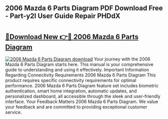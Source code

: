 ## 2006 Mazda 6 Parts Diagram PDF Download Free - Part-y2I User Guide Repair PHDdX

# <h2><a href="http://dfkxmc.blite.top/?on=2006+Mazda+6+Parts+Diagram">🔗Download New 👉🔴 2006 Mazda 6 Parts Diagram</a></h2>

[![2006 Mazda 6 Parts Diagram download](https://i.imgur.com/lujVjoI.png)](http://dfkxmc.blite.top/?on=2006+Mazda+6+Parts+Diagram)
Your journey with the 2006 Mazda 6 Parts Diagram starts here. This manual is your comprehensive guide to understanding and using it effectively. Important Information Regarding Connectivity Requirements 2006 Mazda 6 Parts Diagram This product requires specific connectivity requirements for optimal performance. 2006 Mazda 6 Parts Diagram feature set includes biometric authentication, smart home integration, automatic updates, and personalized dashboard, all accessible through the sleek and user-friendly interface. Your Feedback Matters 2006 Mazda 6 Parts Diagram. We value your feedback and are committed to providing exceptional customer service.

